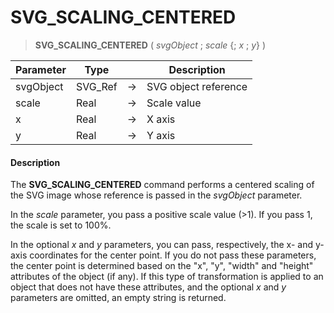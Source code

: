 # SVG_SCALING_CENTERED

>**SVG_SCALING_CENTERED** ( *svgObject* ; *scale* {; *x* ; *y*} )

| Parameter | Type |  | Description |
| --- | --- | --- | --- |
| svgObject | SVG_Ref | &#8594; | SVG object reference |
| scale | Real | &#8594; | Scale value |
| x | Real | &#8594; | X axis |
| y | Real | &#8594; | Y axis |



#### Description 

The **SVG\_SCALING\_CENTERED** command performs a centered scaling of the SVG image whose reference is passed in the *svgObject* parameter.

In the *scale* parameter, you pass a positive scale value (>1). If you pass 1, the scale is set to 100%.

In the optional *x* and *y* parameters, you can pass, respectively, the x- and y-axis coordinates for the center point. If you do not pass these parameters, the center point is determined based on the "x", "y", "width" and "height" attributes of the object (if any). If this type of transformation is applied to an object that does not have these attributes, and the optional *x* and *y* parameters are omitted, an empty string is returned. 
